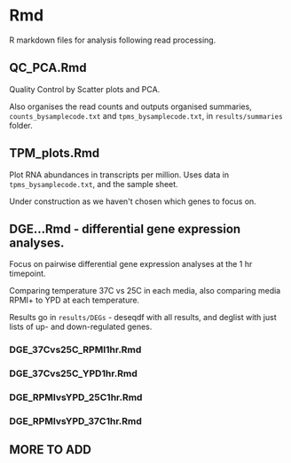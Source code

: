 # Rmd

R markdown files for analysis following read processing.

## QC_PCA.Rmd

Quality Control by Scatter plots and PCA.

Also organises the read counts and outputs organised summaries, `counts_bysamplecode.txt` and `tpms_bysamplecode.txt`, in `results/summaries` folder.

## TPM_plots.Rmd

Plot RNA abundances in transcripts per million.
Uses data in `tpms_bysamplecode.txt`, and the sample sheet.

Under construction as we haven't chosen which genes to focus on.

## DGE...Rmd - differential gene expression analyses.

Focus on pairwise differential gene expression analyses at the 1 hr timepoint.

Comparing temperature 37C vs 25C in each media, also comparing media RPMI+ to YPD at each temperature.

Results go in `results/DEGs` - deseqdf with all results, and deglist with just lists of up- and down-regulated genes.

### DGE_37Cvs25C_RPMI1hr.Rmd

### DGE_37Cvs25C_YPD1hr.Rmd

### DGE_RPMIvsYPD_25C1hr.Rmd

### DGE_RPMIvsYPD_37C1hr.Rmd

## MORE TO ADD

